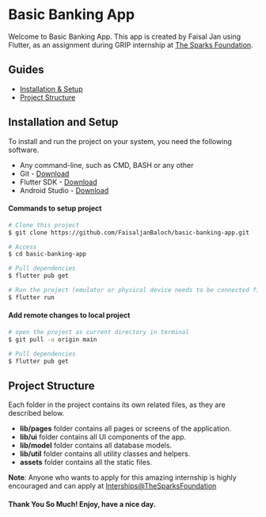 # Basic Banking App

Welcome to Basic Banking App. This app is created by Faisal Jan using Flutter, as an assignment
during GRIP internship at [The Sparks Foundation](https://www.thesparksfoundationsingapore.org/).

## Guides

* [Installation & Setup](#installation-and-setup)
* [Project Structure](#project-structure)

## Installation and Setup

To install and run the project on your system, you need the following software.

- Any command-line, such as CMD, BASH or any other
- Git - [Download](https://git-scm.com/downloads)
- Flutter SDK - [Download](https://docs.flutter.dev/get-started/install)
- Android Studio - [Download](https://developer.android.com/studio)

#### Commands to setup project

```bash
# Clone this project
$ git clone https://github.com/FaisaljanBaloch/basic-banking-app.git

# Access
$ cd basic-banking-app

# Pull dependencies
$ flutter pub get

# Run the project (emulator or physical device needs to be connected first)
$ flutter run
```

#### Add remote changes to local project

```bash
# open the project as current directory in terminal
$ git pull -u origin main

# Pull dependencies
$ flutter pub get
```

## Project Structure

Each folder in the project contains its own related files, as they are described below.

* **lib/pages** folder contains all pages or screens of the application.
* **lib/ui** folder contains all UI components of the app.
* **lib/model** folder contains all database models.
* **lib/util** folder contains all utility classes and helpers.
* **assets** folder contains all the static files.

**Note**: Anyone who wants to apply for this amazing internship is highly encouraged and can apply
at [Interships@TheSparksFoundation](https://internship.thesparksfoundation.info/)

#### Thank You So Much! Enjoy, have a nice day.
